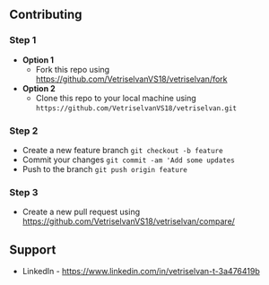 ## Contributing
  ### Step 1
  * **Option 1**
    - Fork this repo using https://github.com/VetriselvanVS18/vetriselvan/fork
  * **Option 2**
     - Clone this repo to your local machine using `https://github.com/VetriselvanVS18/vetriselvan.git`
  ### Step 2
  * Create a new feature branch `git checkout -b feature`
  * Commit your changes `git commit -am 'Add some updates`
  * Push to the branch `git push origin feature`
  ### Step 3
  - Create a new pull request using https://github.com/VetriselvanVS18/vetriselvan/compare/ <a name="contributing"/>
## Support
* LinkedIn - https://www.linkedin.com/in/vetriselvan-t-3a476419b
